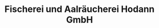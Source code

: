 ---
title: "Fischerei und Aalräucherei Hodann GmbH"
url: /wunstorf/fischerei-und-aalraeucherei-hodann-gmbh/
shop: Fisch
---